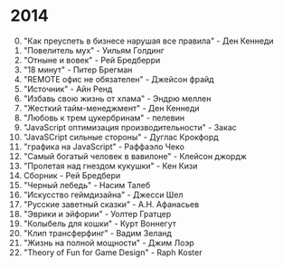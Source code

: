 2014
====
0. "Как преуспеть в бизнесе нарушая все правила" - Ден Кеннеди
0. "Повелитель мух" - Уильям Голдинг
0. "Отныне и вовек" - Рей Бредберри
0. "18 минут" - Питер Брегман
0. "REMOTE офис не обязателен" - Джейсон фрайд
0. "Источник" - Айн Ренд
0. "Избавь свою жизнь от хлама" - Эндрю меллен
0. "Жесткий тайм-менеджмент" - Ден Кеннеди
0. "Любовь к трем цукербринам" - пелевин
0. "JavaScript оптимизация производительности" - Закас
0. "JavaSCript сильные стороны" - Дуглас Крокфорд
0. "графика на JavaScript" - Раффаэло Чеко
0. "Самый богатый человек в вавилоне" - Клейсон джордж
0. "Пролетая над гнездом кукушки" - Кен Кизи
0. Сборник - Рей Бредбери
0. "Черный лебедь" - Насим Талеб
0. "Искусство геймдизайна" - Джесси Шел
0. "Русские заветный сказки" - А.Н. Афанасьев
0. "Эврики и эйфории" - Уолтер Гратцер
0. "Колыбель для кошки" - Курт Воннегут
0. "Клип трансферфинг" - Вадим Зеланд
0. "Жизнь на полной мощности" - Джим Лоэр
0. "Theory of Fun for Game Design" - Raph Koster